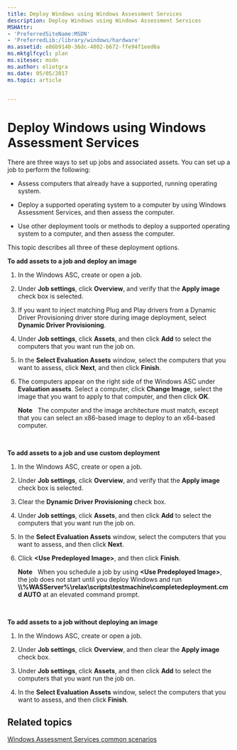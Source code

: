 ```yaml
---
title: Deploy Windows using Windows Assessment Services
description: Deploy Windows using Windows Assessment Services
MSHAttr:
- 'PreferredSiteName:MSDN'
- 'PreferredLib:/library/windows/hardware'
ms.assetid: e86b9140-36dc-4802-b672-ffe94f1eed6a
ms.mktglfcycl: plan
ms.sitesec: msdn
ms.author: eliotgra
ms.date: 05/05/2017
ms.topic: article


---
```


# Deploy Windows using Windows Assessment Services


There are three ways to set up jobs and associated assets. You can set up a job to perform the following:

-   Assess computers that already have a supported, running operating system.

-   Deploy a supported operating system to a computer by using Windows Assessment Services, and then assess the computer.

-   Use other deployment tools or methods to deploy a supported operating system to a computer, and then assess the computer.

This topic describes all three of these deployment options.

**To add assets to a job and deploy an image**

1.  In the Windows ASC, create or open a job.

2.  Under **Job settings**, click **Overview**, and verify that the **Apply image** check box is selected.

3.  If you want to inject matching Plug and Play drivers from a Dynamic Driver Provisioning driver store during image deployment, select **Dynamic Driver Provisioning**.

4.  Under **Job settings**, click **Assets**, and then click **Add** to select the computers that you want run the job on.

5.  In the **Select Evaluation Assets** window, select the computers that you want to assess, click **Next**, and then click **Finish**.

6.  The computers appear on the right side of the Windows ASC under **Evaluation assets**. Select a computer, click **Change Image**, select the image that you want to apply to that computer, and then click **OK**.

    **Note**  
    The computer and the image architecture must match, except that you can select an x86-based image to deploy to an x64-based computer.

     

**To add assets to a job and use custom deployment**

1.  In the Windows ASC, create or open a job.

2.  Under **Job settings**, click **Overview**, and verify that the **Apply image** check box is selected.

3.  Clear the **Dynamic Driver Provisioning** check box.

4.  Under **Job settings**, click **Assets**, and then click **Add** to select the computers that you want run the job on.

5.  In the **Select Evaluation Assets** window, select the computers that you want to assess, and then click **Next**.

6.  Click **&lt;Use Predeployed Image&gt;**, and then click **Finish**.

    **Note**  
    When you schedule a job by using **&lt;Use Predeployed Image&gt;**, the job does not start until you deploy Windows and run **\\\\%WASServer%\\relax\\scripts\\testmachine\\completedeployment.cmd AUTO** at an elevated command prompt.

     

**To add assets to a job without deploying an image**

1.  In the Windows ASC, create or open a job.

2.  Under **Job settings**, click **Overview**, and then clear the **Apply image** check box.

3.  Under **Job settings**, click **Assets**, and then click **Add** to select the computers that you want run the job on.

4.  In the **Select Evaluation Assets** window, select the computers that you want to assess, and then click **Finish**.

## Related topics


[Windows Assessment Services common scenarios](windows-assessment-services-how-to-topics--wastechref.md)

 

 








